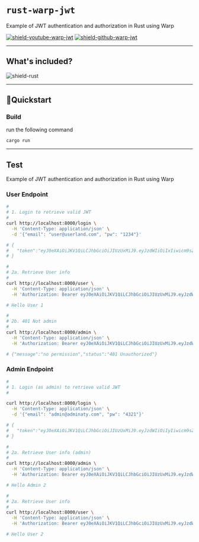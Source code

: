 # `rust-warp-jwt`

Example of JWT authentication and authorization in Rust using Warp

[![shield-youtube-warp-jwt][shield-youtube-warp-jwt]][link-youtube-warp-jwt]
[![shield-github-warp-jwt][shield-github-warp-jwt]][link-github-warp-jwt]

---

## What's included?

![shield-rust][shield-rust]

---

## 🚀Quickstart

### Build

run the following command

```sh
cargo run
```

---

## Test

Example of JWT authentication and authorization in Rust using Warp

### User Endpoint

```sh
#
# 1. Login to retrieve valid JWT
#
curl http://localhost:8000/login \
  -H 'Content-Type: application/json' \
  -d '{"email": "user@userland.com", "pw": "1234"}'

# {
#   "token":"eyJ0eXAiOiJKV1QiLCJhbGciOiJIUzUxMiJ9.eyJzdWIiOiIxIiwicm9sZSI6IlVzZXIiLCJleHAiOjE2MDMxMzQwODl9.dWnt5vfcGdwypEQUr3bLMrZYfdyxj3v6-io6VREWHXebMUCKBddf9xGcz4vHrCXruzx42zrS3Kygiqw3xV8W-A"
# }

#
# 2a. Retrieve User info
#
curl http://localhost:8000/user \
  -H 'Content-Type: application/json' \
  -H 'Authorization: Bearer eyJ0eXAiOiJKV1QiLCJhbGciOiJIUzUxMiJ9.eyJzdWIiOiIxIiwicm9sZSI6IlVzZXIiLCJleHAiOjE2MDMxMzQwODl9.dWnt5vfcGdwypEQUr3bLMrZYfdyxj3v6-io6VREWHXebMUCKBddf9xGcz4vHrCXruzx42zrS3Kygiqw3xV8W-A'

# Hello User 1

#
# 2b. 401 Not admin
#
curl http://localhost:8000/admin \
  -H 'Content-Type: application/json' \
  -H 'Authorization: Bearer eyJ0eXAiOiJKV1QiLCJhbGciOiJIUzUxMiJ9.eyJzdWIiOiIxIiwicm9sZSI6IlVzZXIiLCJleHAiOjE2MDMxMzQwODl9.dWnt5vfcGdwypEQUr3bLMrZYfdyxj3v6-io6VREWHXebMUCKBddf9xGcz4vHrCXruzx42zrS3Kygiqw3xV8W-A'

# {"message":"no permission","status":"401 Unauthorized"}
```


### Admin Endpoint

```sh
#
# 1. Login (as admin) to retrieve valid JWT
#

curl http://localhost:8000/login \
  -H 'Content-Type: application/json' \
  -d '{"email": "admin@adminaty.com", "pw": "4321"}'

# {
#   "token":"eyJ0eXAiOiJKV1QiLCJhbGciOiJIUzUxMiJ9.eyJzdWIiOiIyIiwicm9sZSI6IkFkbWluIiwiZXhwIjoxNjAzMTM0MjA1fQ.uYglVKRvb3h0bDC0Uz8FwGTu4v__Rl3toVI9fMI4_IT8keKde_SZRFQ4ii_PKzI4wjmDsZlnpULe6Tg0vWfEnw"
# }

#
# 2a. Retrieve User info (admin)
#
curl http://localhost:8000/admin \
  -H 'Content-Type: application/json' \
  -H 'Authorization: Bearer eyJ0eXAiOiJKV1QiLCJhbGciOiJIUzUxMiJ9.eyJzdWIiOiIyIiwicm9sZSI6IkFkbWluIiwiZXhwIjoxNjAzMTM0MjA1fQ.uYglVKRvb3h0bDC0Uz8FwGTu4v__Rl3toVI9fMI4_IT8keKde_SZRFQ4ii_PKzI4wjmDsZlnpULe6Tg0vWfEnw' 

# Hello Admin 2

#
# 2a. Retrieve User info
#
curl http://localhost:8000/user \
  -H 'Content-Type: application/json' \
  -H 'Authorization: Bearer eyJ0eXAiOiJKV1QiLCJhbGciOiJIUzUxMiJ9.eyJzdWIiOiIyIiwicm9sZSI6IkFkbWluIiwiZXhwIjoxNjAzMTM0MjA1fQ.uYglVKRvb3h0bDC0Uz8FwGTu4v__Rl3toVI9fMI4_IT8keKde_SZRFQ4ii_PKzI4wjmDsZlnpULe6Tg0vWfEnw' 

# Hello User 2
```
[shield-rust]: https://img.shields.io/badge/Rust-1.7.21-000000?logo=rust&logoColor=000000&style=flat-square

[shield-youtube-warp-jwt]: https://img.shields.io/badge/YouTube-(@AkhilSharmaTech)-FF0000?logo=youtube&logoColor=FF0000&style=flat-square
[shield-github-warp-jwt]: https://img.shields.io/badge/GitHub-(AkhilSharma90)-000000?logo=github&logoColor=000000&style=flat-square
[link-youtube-warp-jwt]: https://www.youtube.com/watch?v=HqAyAV-0gKc
[link-github-warp-jwt]: https://github.com/AkhilSharma90/rust-warp-jwt